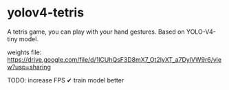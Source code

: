 # yolov4-tetris
A tetris game, you can play with your hand gestures. Based on YOLO-V4-tiny model.

weights file: https://drive.google.com/file/d/1lCUhQsF3D8mX7_Ot2lyXT_a7DylVW9r6/view?usp=sharing

TODO: increase FPS ✔
      train model better 

